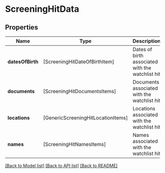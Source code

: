 # ScreeningHitData

## Properties
Name | Type | Description | Notes
------------ | ------------- | ------------- | -------------
**datesOfBirth** | [ScreeningHitDateOfBirthItem] | Dates of birth associated with the watchlist hit | [optional] 
**documents** | [ScreeningHitDocumentsItems] | Documents associated with the watchlist hit | [optional] 
**locations** | [GenericScreeningHitLocationItems] | Locations associated with the watchlist hit | [optional] 
**names** | [ScreeningHitNamesItems] | Names associated with the watchlist hit | [optional] 

[[Back to Model list]](../README.md#documentation-for-models) [[Back to API list]](../README.md#documentation-for-api-endpoints) [[Back to README]](../README.md)


